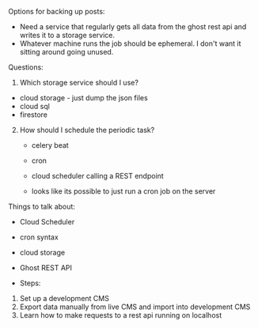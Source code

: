 Options for backing up posts:

- Need a service that regularly gets all data from the ghost rest api and writes it to a storage service.
- Whatever machine runs the job should be ephemeral. I don't want it sitting around going unused.

Questions:

1. Which storage service should I use?
- cloud storage - just dump the json files
- cloud sql
- firestore
2. How should I schedule the periodic task?
    - celery beat
    - cron
    - cloud scheduler calling a REST endpoint

    - looks like its possible to just run a cron job on the server


Things to talk about:
- Cloud Scheduler
- cron syntax
- cloud storage
- Ghost REST API

- Steps:

1. Set up a development CMS
1. Export data manually from live CMS and import into development CMS
1. Learn how to make requests to a rest api running on localhost